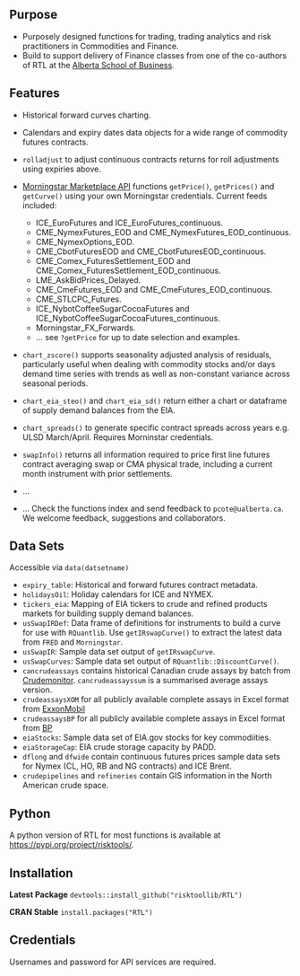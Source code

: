 ## Purpose

+ Purposely designed functions for trading, trading analytics and risk practitioners in Commodities and Finance. 
+ Build to support delivery of Finance classes from one of the co-authors of RTL at the [Alberta School of Business](https://www.ualberta.ca/business/index.html).

## Features

+ Historical forward curves charting.
+ Calendars and expiry dates data objects for a wide range of commodity futures contracts.
+ `rolladjust` to adjust continuous contracts returns for roll adjustments using expiries above.
+ [Morningstar Marketplace API](https://mp.morningstarcommodity.com/marketplace/) functions `getPrice()`, `getPrices()` and `getCurve()` using your own Morningstar credentials. Current feeds included:

  + ICE_EuroFutures and ICE_EuroFutures_continuous.
  + CME_NymexFutures_EOD and CME_NymexFutures_EOD_continuous.
  + CME_NymexOptions_EOD.
  + CME_CbotFuturesEOD and CME_CbotFuturesEOD_continuous.
  + CME_Comex_FuturesSettlement_EOD and CME_Comex_FuturesSettlement_EOD_continuous.
  + LME_AskBidPrices_Delayed.
  + CME_CmeFutures_EOD and CME_CmeFutures_EOD_continuous.
  + CME_STLCPC_Futures.
  + ICE_NybotCoffeeSugarCocoaFutures and ICE_NybotCoffeeSugarCocoaFutures_continuous.
  + Morningstar_FX_Forwards.
  + ... see `?getPrice` for up to date selection and examples.
+ `chart_zscore()` supports seasonality adjusted analysis of residuals, particularly useful when dealing with commodity stocks and/or days demand time series with trends as well as non-constant variance across seasonal periods.
+ `chart_eia_steo()` and `chart_eia_sd()` return either a chart or dataframe of supply demand balances from the EIA.
+ `chart_spreads()` to generate specific contract spreads across years e.g. ULSD March/April. Requires Morninstar credentials.
+ `swapInfo()` returns all information required to price first line futures contract averaging swap or CMA physical trade, including a current month instrument with prior settlements. 
+ ...
+ ... Check the functions index and send feedback to `pcote@ualberta.ca`. We welcome feedback, suggestions and collaborators.


## Data Sets

Accessible via `data(datsetname)`

+ `expiry_table`: Historical and forward futures contract metadata.
+ `holidaysOil`: Holiday calendars for ICE and NYMEX.
+ `tickers_eia`: Mapping of EIA tickers to crude and refined products markets for building supply demand balances.
+ `usSwapIRDef`: Data frame of definitions for instruments to build a curve for use with `RQuantlib`. Use `getIRswapCurve()` to extract the latest data from `FRED` and `Morningstar`.
+ `usSwapIR`: Sample data set output of `getIRswapCurve`.
+ `usSwapCurves`: Sample data set output of `RQuantlib::DiscountCurve()`.
+ `cancrudeassays` contains historical Canadian crude assays by batch from [Crudemonitor](https://crudemonitor.ca/home.php). `cancrudeassayssum` is a summarised average assays version.
+ `crudeassaysXOM` for all publicly available complete assays in Excel format from [ExxonMobil](https://corporate.exxonmobil.com/Crude-oils/Crude-trading/Crude-oil-blends-by-API-gravity-and-by-sulfur-content#APIgravity)
+ `crudeassaysBP` for all publicly available complete assays in Excel format from [BP](https://www.bp.com/en/global/bp-global-energy-trading/features-and-updates/technical-downloads/crudes-assays.html)
+ `eiaStocks`: Sample data set of EIA.gov stocks for key commodiities.
+ `eiaStorageCap`: EIA crude storage capacity by PADD.
+ `dflong` and `dfwide` contain continuous futures prices sample data sets for Nymex (CL, HO, RB and NG contracts) and ICE Brent.
+ `crudepipelines` and `refineries` contain GIS information in the North American crude space. 

## Python

A python version of RTL for most functions is available at https://pypi.org/project/risktools/.

## Installation

**Latest Package**
`devtools::install_github("risktoollib/RTL")`

**CRAN Stable**
`install.packages("RTL")`

## Credentials

Usernames and password for API services are required. 





